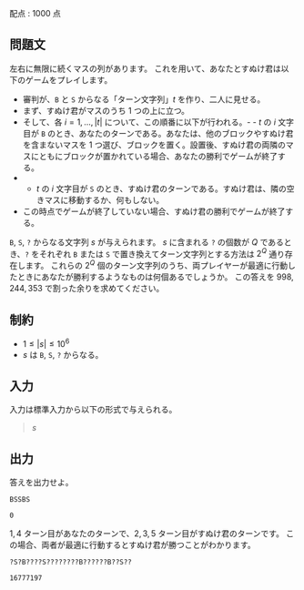 配点 : $1000$ 点

## 問題文

左右に無限に続くマスの列があります。
これを用いて、あなたとすぬけ君は以下のゲームをプレイします。

- 審判が、`B` と `S` からなる「ターン文字列」$t$ を作り、二人に見せる。
- まず、すぬけ君がマスのうち $1$ つの上に立つ。
- そして、各 $i = 1, ..., |t|$ について、この順番に以下が行われる。-   - $t$ の $i$ 文字目が `B` のとき、あなたのターンである。あなたは、他のブロックやすぬけ君を含まないマスを $1$ つ選び、ブロックを置く。設置後、すぬけ君の両隣のマスにともにブロックが置かれている場合、あなたの勝利でゲームが終了する。
-   - $t$ の $i$ 文字目が `S` のとき、すぬけ君のターンである。すぬけ君は、隣の空きマスに移動するか、何もしない。
- この時点でゲームが終了していない場合、すぬけ君の勝利でゲームが終了する。

`B`, `S`, `?` からなる文字列 $s$ が与えられます。
$s$ に含まれる `?` の個数が $Q$ であるとき、`?` をそれぞれ `B` または `S` で置き換えてターン文字列とする方法は $2^Q$ 通り存在します。
これらの $2^Q$ 個のターン文字列のうち、両プレイヤーが最適に行動したときにあなたが勝利するようなものは何個あるでしょうか。
この答えを $998,244,353$ で割った余りを求めてください。

## 制約

- $1 \leq |s| \leq 10^6$
- $s$ は `B`, `S`, `?` からなる。

## 入力

入力は標準入力から以下の形式で与えられる。

> $s$

## 出力

答えを出力せよ。

```input1
BSSBS
```

```output1
0
```

$1, 4$ ターン目があなたのターンで、$2, 3, 5$ ターン目がすぬけ君のターンです。
この場合、両者が最適に行動するとすぬけ君が勝つことがわかります。

```input2
?S?B????S????????B??????B??S??
```

```output2
16777197
```